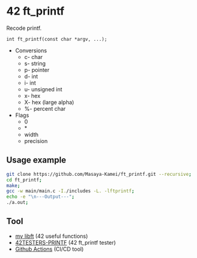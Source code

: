 # 42 ft_printf

Recode printf.

`int ft_printf(const char *argv, ...);`

- Conversions
  - c- char
  - s- string
  - p- pointer
  - d- int
  - i- int
  - u- unsigned int
  - x- hex
  - X- hex (large alpha)
  - %- percent char
- Flags
  - 0
  - \*
  - width
  - precision

## Usage example

```zsh
git clone https://github.com/Masaya-Kamei/ft_printf.git --recursive;
cd ft_printf;
make;
gcc -w main/main.c -I./includes -L. -lftprintf;
echo -e "\n---Output---";
./a.out;
```

## Tool

- [my libft](https://github.com/Masaya-Kamei/libft) (42 useful functions)
- [42TESTERS-PRINTF](https://github.com/Mazoise/42TESTERS-PRINTF) (42 ft_printf tester)
- [Github Actions](https://docs.github.com/ja/actions) (CI/CD tool)

